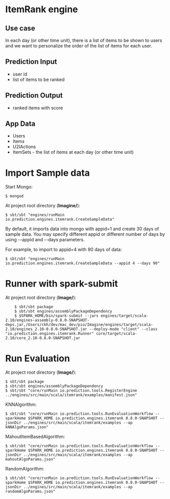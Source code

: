 ItemRank engine
===============

## Use case

In each day (or other time unit), there is a list of items to be shown to users and we want to personalize the order of the list of items for each user.

## Prediction Input

- user id
- list of items to be ranked

## Prediction Output

- ranked items with score


## App Data

* Users
* Items
* U2IActions
* ItemSets - the list of items at each day (or other time unit)

Import Sample data
==================

Start Mongo:

	$ mongod

At project root directory (**Imagine/**):

	$ sbt/sbt "engines/runMain io.prediction.engines.itemrank.CreateSampleData"


By default, it imports data into mongo with appid=1 and create 30 days of sample data. You may specify different appid or different number of days by using --appid and --days parameters.

For example, to import to appid=4 with 90 days of data:

	$ sbt/sbt "engines/runMain io.prediction.engines.itemrank.CreateSampleData --appid 4 --days 90"


Runner with spark-submit
=========================

At project root directory (**Image/**):

		$ sbt/sbt package
		$ sbt/sbt engines/assemblyPackageDependency
		$ $SPARK_HOME/bin/spark-submit --jars engines/target/scala-2.10/engines-assembly-0.8.0-SNAPSHOT-deps.jar,/Users/ckh/dev/mac_dev/pio/Imagine/engines/target/scala-2.10/engines_2.10-0.8.0-SNAPSHOT.jar --deploy-mode "client" --class "io.prediction.engines.itemrank.Runner" core/target/scala-2.10/core_2.10-0.8.0-SNAPSHOT.jar


Run Evaluation
==============

At project root directory (**Image/**):

	$ sbt/sbt package
	$ sbt/sbt engines/assemblyPackageDependency
	$ sbt/sbt "core/runMain io.prediction.tools.RegisterEngine ../engines/src/main/scala/itemrank/examples/manifest.json"

KNNAlgorithm:

	$ sbt/sbt "core/runMain io.prediction.tools.RunEvaluationWorkflow --sparkHome $SPARK_HOME io.prediction.engines.itemrank 0.8.0-SNAPSHOT --jsonDir ../engines/src/main/scala/itemrank/examples --ap kNNAlgoParams.json"

MahoutItemBasedAlgorithm:

	$ sbt/sbt "core/runMain io.prediction.tools.RunEvaluationWorkflow --sparkHome $SPARK_HOME io.prediction.engines.itemrank 0.8.0-SNAPSHOT --jsonDir ../engines/src/main/scala/itemrank/examples --ap mahoutAlgoParams.json"

RandomAlgorithm:

	$ sbt/sbt "core/runMain io.prediction.tools.RunEvaluationWorkflow --sparkHome $SPARK_HOME io.prediction.engines.itemrank 0.8.0-SNAPSHOT --jsonDir ../engines/src/main/scala/itemrank/examples --ap randomAlgoParams.json"
